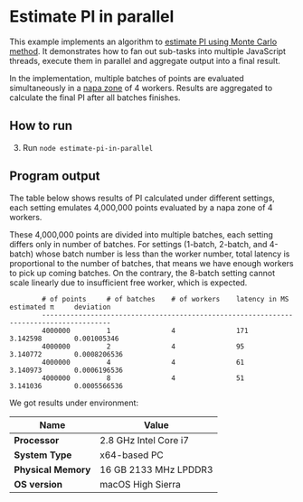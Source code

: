 # Estimate PI in parallel
This example implements an algorithm to [estimate PI using Monte Carlo method](http://mathfaculty.fullerton.edu/mathews/n2003/montecarlopimod.html). It demonstrates how to fan out sub-tasks into multiple JavaScript threads, execute them in parallel and aggregate output into a final result.

In the implementation, multiple batches of points are evaluated simultaneously in a [napa zone](https://github.com/Microsoft/napajs/wiki/introduction#zone) of 4 workers. Results are aggregated to calculate the final PI after all batches finishes.

## How to run
3. Run `node estimate-pi-in-parallel`

## Program output
The table below shows results of PI calculated under different settings, each setting emulates 4,000,000 points evaluated by a napa zone of 4 workers. 

These 4,000,000 points are divided into multiple batches, each setting differs only in number of batches. For settings (1-batch, 2-batch, and 4-batch) whose batch number is less than the worker number, total latency is proportional to the number of batches, that means we have enough workers to pick up coming batches. On the contrary, the 8-batch setting cannot scale linearly due to insufficient free worker, which is expected.
```
        # of points     # of batches    # of workers    latency in MS   estimated π     deviation
        ---------------------------------------------------------------------------------------
        4000000         1               4               171             3.142598        0.001005346
        4000000         2               4               95              3.140772        0.0008206536
        4000000         4               4               61              3.140973        0.0006196536
        4000000         8               4               51              3.141036        0.0005566536
```
We got results under environment:

| Name              | Value                                                                                 |
|-------------------|---------------------------------------------------------------------------------------|
|**Processor**      |2.8 GHz Intel Core i7                                                                  |
|**System Type**    |x64-based PC                                                                           |
|**Physical Memory**|16 GB 2133 MHz LPDDR3                                                                  |
|**OS version**     |macOS High Sierra                                                                      |